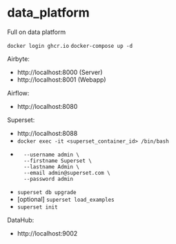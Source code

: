 # data_platform
Full on data platform

`docker login ghcr.io`
`docker-compose up -d`

Airbyte: 
- http://localhost:8000 (Server)
- http://localhost:8001 (Webapp)

Airflow: 
- http://localhost:8080

Superset: 
- http://localhost:8088
- `docker exec -it <superset_container_id> /bin/bash`
- ```superset fab create-admin \
    --username admin \
    --firstname Superset \
    --lastname Admin \
    --email admin@superset.com \
    --password admin
  ```
- `superset db upgrade`
- [optional] `superset load_examples`
- `superset init`



DataHub: 
- http://localhost:9002